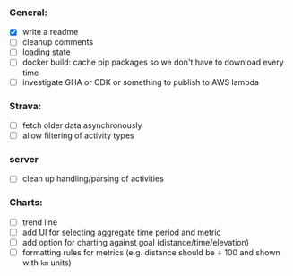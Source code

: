### General:
  * [x] write a readme
  * [ ] cleanup comments
  * [ ] loading state
  * [ ] docker build: cache pip packages so we don't have to download every time
  * [ ] investigate GHA or CDK or something to publish to AWS lambda

### Strava:
  * [ ] fetch older data asynchronously
  * [ ] allow filtering of activity types

### server
  * [ ] clean up handling/parsing of activities

### Charts:
  * [ ] trend line
  * [ ] add UI for selecting aggregate time period and metric
  * [ ] add option for charting against goal (distance/time/elevation)
  * [ ] formatting rules for metrics (e.g. distance should be ÷ 100 and shown with `km` units)
